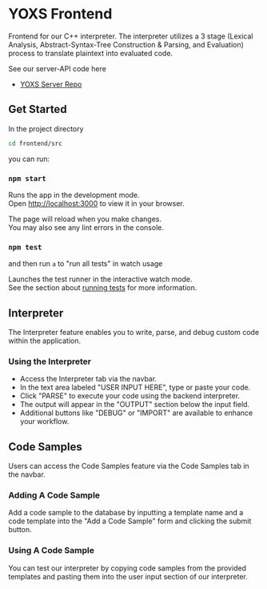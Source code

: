 # YOXS Frontend

Frontend for our C++ interpreter. The interpreter utilizes a 3 stage (Lexical Analysis, Abstract-Syntax-Tree Construction & Parsing, and Evaluation) process to translate plaintext into evaluated code.

See our server-API code here
+ [YOXS Server Repo](https://github.com/DubbleA/yoxs)

## Get Started

In the project directory 
```bash 
cd frontend/src
```
you can run:

### `npm start`

Runs the app in the development mode.\
Open [http://localhost:3000](http://localhost:3000) to view it in your browser.

The page will reload when you make changes.\
You may also see any lint errors in the console.

### `npm test`

and then run `a` to "run all tests" in watch usage

Launches the test runner in the interactive watch mode.\
See the section about [running tests](https://facebook.github.io/create-react-app/docs/running-tests) for more information.

## Interpreter
The Interpreter feature enables you to write, parse, and debug custom code within the application.

### Using the Interpreter
+ Access the Interpreter tab via the navbar.
+ In the text area labeled "USER INPUT HERE", type or paste your code.
+ Click "PARSE" to execute your code using the backend interpreter.
+ The output will appear in the "OUTPUT" section below the input field.
+ Additional buttons like "DEBUG" or "IMPORT" are available to enhance your workflow.

## Code Samples

Users can access the Code Samples feature via the Code Samples tab in the navbar.

### Adding A Code Sample

Add a code sample to the database by inputting a template name and a code template into the "Add a Code Sample" form and clicking the submit button. 

### Using A Code Sample

You can test our interpreter by copying code samples from the provided templates and pasting them into the user input section of our interpreter.

